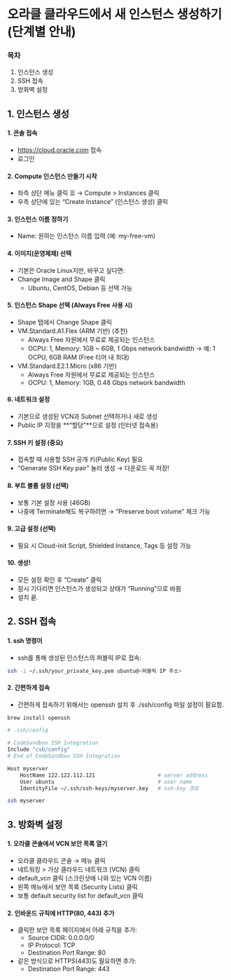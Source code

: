 # 오라클 클라우드에서 새 인스턴스 생성하기 (단계별 안내)

### 목차
1. 인스턴스 생성
2. SSH 접속
3. 방화벽 설정

## 1. 인스턴스 생성
#### 1. 콘솔 접속
- https://cloud.oracle.com 접속
- 로그인

#### 2. Compute 인스턴스 만들기 시작
- 좌측 상단 메뉴 클릭 ☰ → Compute > Instances 클릭
- 우측 상단에 있는 “Create Instance” (인스턴스 생성) 클릭

#### 3. 인스턴스 이름 정하기
- Name: 원하는 인스턴스 이름 입력 (예: my-free-vm)

#### 4. 이미지(운영체제) 선택
- 기본은 Oracle Linux지만, 바꾸고 싶다면:
- Change Image and Shape 클릭
  - Ubuntu, CentOS, Debian 등 선택 가능

#### 5. 인스턴스 Shape 선택 (Always Free 사용 시)
- Shape 탭에서 Change Shape 클릭
- VM.Standard.A1.Flex (ARM 기반) (추천)
  - Always Free 자원에서 무료로 제공되는 인스턴스
  - OCPU: 1, Memory: 1GB ~ 6GB, 1 Gbps network bandwidth
→ 예: 1 OCPU, 6GB RAM (Free 티어 내 최대)
- VM.Standard.E2.1.Micro (x86 기반)
  - Always Free 자원에서 무료로 제공되는 인스턴스
  - OCPU: 1, Memory: 1GB, 0.48 Gbps network bandwidth

#### 6. 네트워크 설정
- 기본으로 생성된 VCN과 Subnet 선택하거나 새로 생성
- Public IP 지정을 **“할당”**으로 설정 (인터넷 접속용)

#### 7. SSH 키 설정 (중요)
- 접속할 때 사용할 SSH 공개 키(Public Key) 필요
- “Generate SSH Key pair” 눌러 생성 → 다운로드 꼭 저장!

#### 8. 부트 볼륨 설정 (선택)
- 보통 기본 설정 사용 (46GB)
- 나중에 Terminate해도 복구하려면 → “Preserve boot volume” 체크 가능

#### 9. 고급 설정 (선택)
- 필요 시 Cloud-init Script, Shielded Instance, Tags 등 설정 가능

#### 10. 생성!
- 모든 설정 확인 후 “Create” 클릭
- 잠시 기다리면 인스턴스가 생성되고 상태가 “Running”으로 바뀜
- 설치 끝.

## 2. SSH 접속
#### 1. ssh 명령어
- ssh를 통해 생성된 인스턴스의 퍼블릭 IP로 접속:
```bash
ssh -i ~/.ssh/your_private_key.pem ubuntu@<퍼블릭 IP 주소>
```

#### 2. 간편하게 접속
- 간편하게 접속하기 위해서는 openssh 설치 후 ./ssh/config 파일 설정이 필요함.
```bash
brew install openssh
```
```bash
# .ssh/config

# CodeSandbox SSH Integration
Include "csb/config"
# End of CodeSandbox SSH Integration

Host myserver
    HostName 122.122.112.121                    # server address
    User ubuntu                                 # user name
    IdentityFile ~/.ssh/ssh-keys/myserver.key   # ssh-key 경로
```
```bash
ssh myserver
```

## 3. 방화벽 설정 
#### 1. 오라클 콘솔에서 VCN 보안 목록 열기
- 오라클 클라우드 콘솔 → 메뉴 클릭
- 네트워킹 > 가상 클라우드 네트워크 (VCN) 클릭
- default_vcn 클릭 (스크린샷에 나와 있는 VCN 이름)
- 왼쪽 메뉴에서 보안 목록 (Security Lists) 클릭
- 보통 default security list for default_vcn 클릭

#### 2. 인바운드 규칙에 HTTP(80, 443) 추가
- 클릭한 보안 목록 페이지에서 아래 규칙을 추가:
    - Source CIDR: 0.0.0.0/0
    - IP Protocol: TCP
    - Destination Port Range: 80
- 같은 방식으로 HTTPS(443)도 필요하면 추가:
    - Destination Port Range: 443
